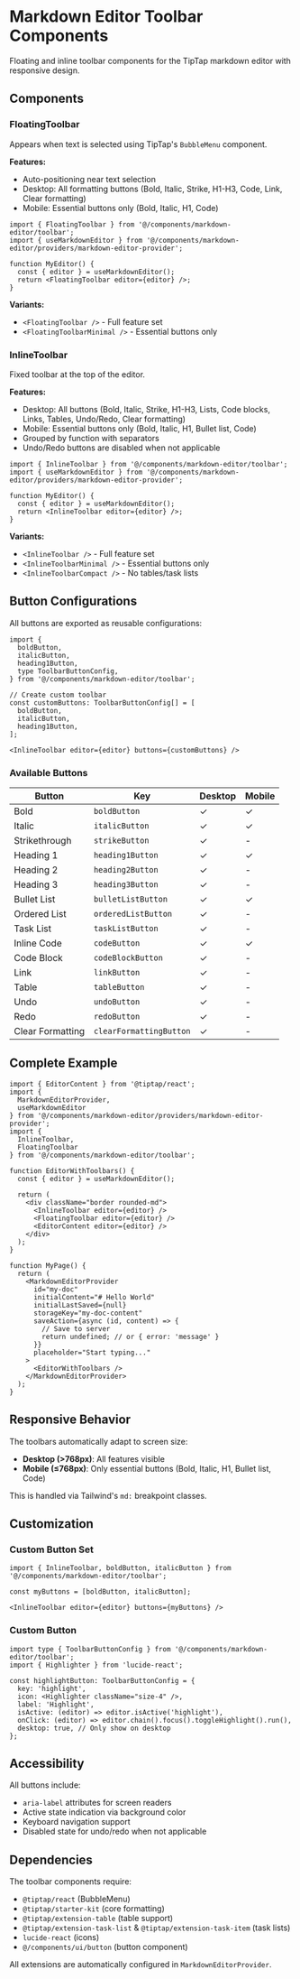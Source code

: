 # Markdown Editor Toolbar Components

Floating and inline toolbar components for the TipTap markdown editor with responsive design.

## Components

### FloatingToolbar

Appears when text is selected using TipTap's `BubbleMenu` component.

**Features:**
- Auto-positioning near text selection
- Desktop: All formatting buttons (Bold, Italic, Strike, H1-H3, Code, Link, Clear formatting)
- Mobile: Essential buttons only (Bold, Italic, H1, Code)

```tsx
import { FloatingToolbar } from '@/components/markdown-editor/toolbar';
import { useMarkdownEditor } from '@/components/markdown-editor/providers/markdown-editor-provider';

function MyEditor() {
  const { editor } = useMarkdownEditor();
  return <FloatingToolbar editor={editor} />;
}
```

**Variants:**
- `<FloatingToolbar />` - Full feature set
- `<FloatingToolbarMinimal />` - Essential buttons only

### InlineToolbar

Fixed toolbar at the top of the editor.

**Features:**
- Desktop: All buttons (Bold, Italic, Strike, H1-H3, Lists, Code blocks, Links, Tables, Undo/Redo, Clear formatting)
- Mobile: Essential buttons only (Bold, Italic, H1, Bullet list, Code)
- Grouped by function with separators
- Undo/Redo buttons are disabled when not applicable

```tsx
import { InlineToolbar } from '@/components/markdown-editor/toolbar';
import { useMarkdownEditor } from '@/components/markdown-editor/providers/markdown-editor-provider';

function MyEditor() {
  const { editor } = useMarkdownEditor();
  return <InlineToolbar editor={editor} />;
}
```

**Variants:**
- `<InlineToolbar />` - Full feature set
- `<InlineToolbarMinimal />` - Essential buttons only
- `<InlineToolbarCompact />` - No tables/task lists

## Button Configurations

All buttons are exported as reusable configurations:

```tsx
import {
  boldButton,
  italicButton,
  heading1Button,
  type ToolbarButtonConfig,
} from '@/components/markdown-editor/toolbar';

// Create custom toolbar
const customButtons: ToolbarButtonConfig[] = [
  boldButton,
  italicButton,
  heading1Button,
];

<InlineToolbar editor={editor} buttons={customButtons} />
```

### Available Buttons

| Button | Key | Desktop | Mobile |
|--------|-----|---------|--------|
| Bold | `boldButton` | ✓ | ✓ |
| Italic | `italicButton` | ✓ | ✓ |
| Strikethrough | `strikeButton` | ✓ | - |
| Heading 1 | `heading1Button` | ✓ | ✓ |
| Heading 2 | `heading2Button` | ✓ | - |
| Heading 3 | `heading3Button` | ✓ | - |
| Bullet List | `bulletListButton` | ✓ | ✓ |
| Ordered List | `orderedListButton` | ✓ | - |
| Task List | `taskListButton` | ✓ | - |
| Inline Code | `codeButton` | ✓ | ✓ |
| Code Block | `codeBlockButton` | ✓ | - |
| Link | `linkButton` | ✓ | - |
| Table | `tableButton` | ✓ | - |
| Undo | `undoButton` | ✓ | - |
| Redo | `redoButton` | ✓ | - |
| Clear Formatting | `clearFormattingButton` | ✓ | - |

## Complete Example

```tsx
import { EditorContent } from '@tiptap/react';
import {
  MarkdownEditorProvider,
  useMarkdownEditor
} from '@/components/markdown-editor/providers/markdown-editor-provider';
import {
  InlineToolbar,
  FloatingToolbar
} from '@/components/markdown-editor/toolbar';

function EditorWithToolbars() {
  const { editor } = useMarkdownEditor();

  return (
    <div className="border rounded-md">
      <InlineToolbar editor={editor} />
      <FloatingToolbar editor={editor} />
      <EditorContent editor={editor} />
    </div>
  );
}

function MyPage() {
  return (
    <MarkdownEditorProvider
      id="my-doc"
      initialContent="# Hello World"
      initialLastSaved={null}
      storageKey="my-doc-content"
      saveAction={async (id, content) => {
        // Save to server
        return undefined; // or { error: 'message' }
      }}
      placeholder="Start typing..."
    >
      <EditorWithToolbars />
    </MarkdownEditorProvider>
  );
}
```

## Responsive Behavior

The toolbars automatically adapt to screen size:

- **Desktop (>768px)**: All features visible
- **Mobile (≤768px)**: Only essential buttons (Bold, Italic, H1, Bullet list, Code)

This is handled via Tailwind's `md:` breakpoint classes.

## Customization

### Custom Button Set

```tsx
import { InlineToolbar, boldButton, italicButton } from '@/components/markdown-editor/toolbar';

const myButtons = [boldButton, italicButton];

<InlineToolbar editor={editor} buttons={myButtons} />
```

### Custom Button

```tsx
import type { ToolbarButtonConfig } from '@/components/markdown-editor/toolbar';
import { Highlighter } from 'lucide-react';

const highlightButton: ToolbarButtonConfig = {
  key: 'highlight',
  icon: <Highlighter className="size-4" />,
  label: 'Highlight',
  isActive: (editor) => editor.isActive('highlight'),
  onClick: (editor) => editor.chain().focus().toggleHighlight().run(),
  desktop: true, // Only show on desktop
};
```

## Accessibility

All buttons include:
- `aria-label` attributes for screen readers
- Active state indication via background color
- Keyboard navigation support
- Disabled state for undo/redo when not applicable

## Dependencies

The toolbar components require:
- `@tiptap/react` (BubbleMenu)
- `@tiptap/starter-kit` (core formatting)
- `@tiptap/extension-table` (table support)
- `@tiptap/extension-task-list` & `@tiptap/extension-task-item` (task lists)
- `lucide-react` (icons)
- `@/components/ui/button` (button component)

All extensions are automatically configured in `MarkdownEditorProvider`.
